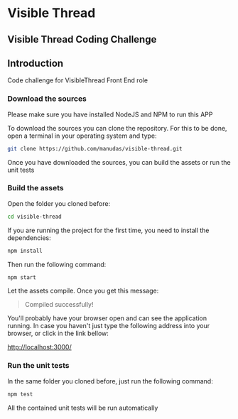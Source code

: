 # Visible Thread

## Visible Thread Coding Challenge

## Introduction

Code challenge for VisibleThread Front End role

### Download the sources

Please make sure you have installed NodeJS and NPM to run this APP

To download the sources you can clone the repository. For this to be done, open a terminal in your operating system and type:
```bash
git clone https://github.com/manudas/visible-thread.git
```

Once you have downloaded the sources, you can build the assets or run the unit tests

### Build the assets
Open the folder you cloned before:
```bash
cd visible-thread
```
If you are running the project for the first time, you need to install the dependencies:
```bash
npm install
```
Then run the following command:
```bash
npm start
```
Let the assets compile. Once you get this message:

> Compiled successfully!

You'll probably have your browser open and can see the application running. In case you haven't just type the following address into your browser, or click in the link bellow:

[http://localhost:3000/](http://localhost:3000/)

### Run the unit tests
In the same folder you cloned before, just run the following command:
```bash
npm test
```
All the contained unit tests will be run automatically

